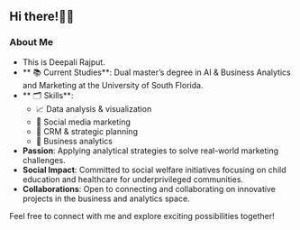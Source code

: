 ## Hi there!👋🏻


### About Me

- This is Deepali Rajput.
- ** 📚 Current Studies**: Dual master’s degree in AI & Business Analytics and Marketing at the University of South Florida.
- ** 🗂️ Skills**:
  - 📈 Data analysis & visualization
  - 📎 Social media marketing
  - 📌 CRM & strategic planning
  - 📂 Business analytics
- **Passion**: Applying analytical strategies to solve real-world marketing challenges.
- **Social Impact**: Committed to social welfare initiatives focusing on child education and healthcare for underprivileged communities.
- **Collaborations**: Open to connecting and collaborating on innovative projects in the business and analytics space.

Feel free to connect with me and explore exciting possibilities together!


